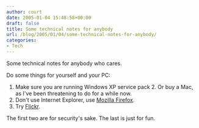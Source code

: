 ```yaml
---
author: court
date: 2005-01-04 15:48:58+00:00
draft: false
title: Some technical notes for anybody
url: /blog/2005/01/04/some-technical-notes-for-anybody/
categories:
- Tech
---
```


Some technical notes for anybody who cares.

Do some things for yourself and your PC:
1. Make sure you are running Windows XP service pack 2.  Or buy a Mac, as I've been threatening to do for a while now.
2. Don't use Internet Explorer, use [Mozilla Firefox](http://mozilla.org).
3. Try [Flickr](http://www.flickr.com).

The first two are for security's sake.  The last is just for fun.

